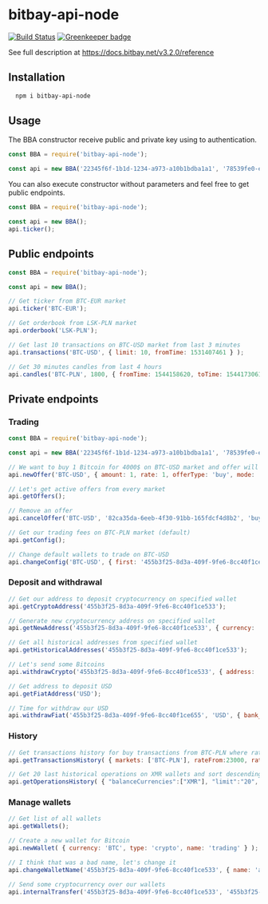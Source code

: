 # bitbay-api-node

[![Build Status](https://travis-ci.org/BitBayAPI/bitbay-api-node.svg?branch=master)](https://travis-ci.org/BitBayAPI/bitbay-api-node) [![Greenkeeper badge](https://badges.greenkeeper.io/bitbayapi/bitbay-api-node.svg)](https://greenkeeper.io/)

See full description at https://docs.bitbay.net/v3.2.0/reference

## Installation

```bash
  npm i bitbay-api-node
```

## Usage

The BBA constructor receive public and private key using to authentication. 
```js
const BBA = require('bitbay-api-node');

const api = new BBA('22345f6f-1b1d-1234-a973-a10b1bdba1a1', '78539fe0-e9b0-4e4e-8c86-70b36aa93d4f');
```

You can also execute constructor without parameters and feel free to get public endpoints. 
```js
const BBA = require('bitbay-api-node');

const api = new BBA();
api.ticker();
```

## Public endpoints

```js
const BBA = require('bitbay-api-node');

const api = new BBA();

// Get ticker from BTC-EUR market
api.ticker('BTC-EUR');

// Get orderbook from LSK-PLN market
api.orderbook('LSK-PLN');

// Get last 10 transactions on BTC-USD market from last 3 minutes
api.transactions('BTC-USD', { limit: 10, fromTime: 1531407461 } );

// Get 30 minutes candles from last 4 hours
api.candles('BTC-PLN', 1800, { fromTime: 1544158620, toTime: 1544173061 } );
```

## Private endpoints
### Trading

```js
const BBA = require('bitbay-api-node');

const api = new BBA('22345f6f-1b1d-1234-a973-a10b1bdba1a1', '78539fe0-e9b0-4e4e-8c86-70b36aa93d4f');

// We want to buy 1 Bitcoin for 4000$ on BTC-USD market and offer will be hidden
api.newOffer('BTC-USD', { amount: 1, rate: 1, offerType: 'buy', mode: 'limit', hidden: true } );

// Let's get active offers from every market
api.getOffers();

// Remove an offer
api.cancelOffer('BTC-USD', '82ca35da-6eeb-4f30-91bb-165fdcf4d8b2', 'buy', 4000);

// Get our trading fees on BTC-PLN market (default)
api.getConfig();

// Change default wallets to trade on BTC-USD
api.changeConfig('BTC-USD', { first: '455b3f25-8d3a-409f-9fe6-8cc40f1ce533', second: '455b3f25-8d3a-509f-9fe6-8cc40f1ce542' } );
```

### Deposit and withdrawal
```js
// Get our address to deposit cryptocurrency on specified wallet
api.getCryptoAddress('455b3f25-8d3a-409f-9fe6-8cc40f1ce533');

// Generate new cryptocurrency address on specified wallet
api.getNewAddress('455b3f25-8d3a-409f-9fe6-8cc40f1ce533', { currency: 'PLN' } );

// Get all historical addresses from specified wallet
api.getHistoricalAddresses('455b3f25-8d3a-409f-9fe6-8cc40f1ce533');

// Let's send some Bitcoins
api.withdrawCrypto('455b3f25-8d3a-409f-9fe6-8cc40f1ce533', { address: '3Qck3sNnAe5YVLe9WDzMp3aK2cgsU7F5Wv', amount: 0.5, comment: 'test' } );

// Get address to deposit USD
api.getFiatAddress('USD');

// Time for withdraw our USD
api.withdrawFiat('455b3f25-8d3a-409f-9fe6-8cc40f1ce655', 'USD', { bank_account_number: 'PL82154012872216000073790002', address: 'Ul. Puławska 111A/109, 02-707 Warszawa', name: 'Igoria Trade S.A.', title: 'VVVe94d7e43536fVVV', swift: 'EBOSPLPWXXX' } );
```
### History
```js
// Get transactions history for buy transactions from BTC-PLN where rate is from 23000 to 25000
api.getTransactionsHistory( { markets: ['BTC-PLN'], rateFrom:23000, rateTo: 25000, userAction: 'buy', nextPageCursor: 'start' } );

// Get 20 last historical operations on XMR wallets and sort descending by time
api.getOperationsHistory( { "balanceCurrencies":["XMR"], "limit":"20", "sort":[{"order":"DESC","by":"time"}], "nextPageCursor":"start"});
```

### Manage wallets
```js
// Get list of all wallets
api.getWallets();

// Create a new wallet for Bitcoin
api.newWallet( { currency: 'BTC', type: 'crypto', name: 'trading' } );

// I think that was a bad name, let's change it
api.changeWalletName('455b3f25-8d3a-409f-9fe6-8cc40f1ce533', { name: 'arbitration' } );

// Send some cryptocurrency over our wallets
api.internalTransfer('455b3f25-8d3a-409f-9fe6-8cc40f1ce533', '455b3f25-8d3a-409f-9fe6-8cc40f1ce534', { currency: 'BTC', funds: 0.4 } );
```
